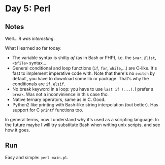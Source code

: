 # Day 5: **Perl**

## Notes

Well... *it was interesting*. 

What I learned so far today:

- The variable syntax is shitty *af* (as in Bash or PHP), i.e. the `$var`, `@list`, `<$file>` syntax...
- General conditional and loop functions (`if`, `for`, `while`,...) are C-like. It's fast to implement imperative code with. Note that there's no `switch` by default, you have to download some lib or package. That's why the conditionals are `if`, `elsif`.
- No break keyword in a loop: you have to use `last if (...)`. I prefer a `break`. Was not a inconvinience in this case tho.
- Native ternary operators, same as in C. Good.
- Python2 like printing with Bash-like string interpolation (but better). Has support for C `printf` functions too.

In general terms, now I understand why it's used as a scripting language. In the future maybe I will try substitute Bash when writing unix scripts, and see how it goes.

## Run

Easy and simple: `perl main.pl`.
